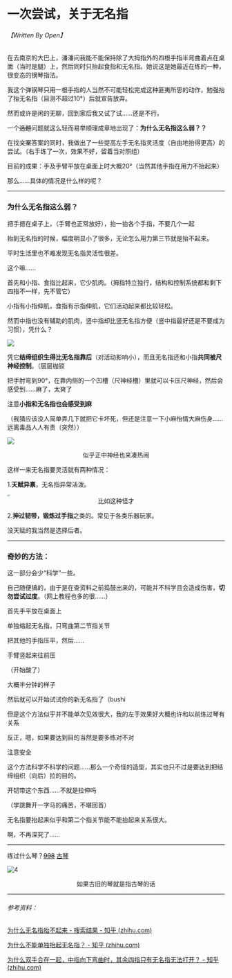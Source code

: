 # 一次尝试，关于无名指

###### 【Written By Open】

在去南京的大巴上，潘潘问我能不能保持除了大拇指外的四根手指半弯曲着点在桌面（当时是腿）上，然后同时只抬起食指和无名指。她说这是她最近在练的一种，很变态的钢琴指法。

我这个弹钢琴只用一根手指的人当然不可能轻松完成这种匪夷所思的动作，勉强抬了抬无名指（目测不超过10°）后就宣告放弃。

然而或许是闲的无聊，回到家后我又试了试……还是不行。

一个~~选题~~问题就这么轻而易举顺理成章地出现了：**为什么无名指这么弱？？**

在找~~文案~~答案的同时，我做出了一些提高左手无名指灵活度（自由地抬得更高）的尝试。（右手练了一次，效果不好，留着当对照组）

目前的成果：手及手臂平放在桌面上时大概20°（当然其他手指在用力不抬起来）

那么……具体的情况是什么样的呢？

------

### 为什么无名指这么弱？

把手摁在桌子上，（手臂也正常放好），抬一抬各个手指，不要几个一起

抬到无名指的时候，幅度明显小了很多，无论怎么用力第三节就是抬不起来。

平时生活里也不难发现无名指灵活性很差。

这个嘛……

首先和小指、食指比起来，它少肌肉。（拇指特立独行，结构和控制系统都和剩下四指不一样，先不管它）

小指有小指伸肌，食指有示指伸肌，它们活动起来都比较轻松。

然而中指也没有辅助的肌肉，竖中指却比竖无名指方便（竖中指最好还是不要成为习惯），凭什么？

<img src="https://i2.imgu.cc/images/2022/08/15/CMqGj.jpg"/>

凭它**结缔组织生得比无名指靠后**（对活动影响小），而且无名指还和小指**共同被尺神经控制**。（层层枷锁

把手肘弯到90°，在靠内侧的一个凹槽（尺神经槽）里就可以卡压尺神经，然后会感受到……麻了，太爽了

注意**小指和无名指也会感受到麻**

（我猜应该没人简单弄几下就把它卡坏死，但还是注意一下小麻怡情大麻伤身……远离毒品人人有责（突然））

![](https://i2.imgu.cc/images/2022/08/15/CXAOg.jpg)

<center>似乎正中神经也来凑热闹</center>

这样一来无名指要灵活就有两种情况：

1.**天赋异禀**，无名指异常活泼。

<img src="https://i2.imgu.cc/images/2022/08/15/CXC1x.jpg" alt="3" style="zoom:25%;" />

<center>比如这种怪才</center>

2.**抻过韧带，锻炼过手指**之类的。常见于各类乐器玩家。

没天赋的我当然是选择后者。

------

### 奇妙的方法：

这一部分会少“科学”一些。

自己随便搞的，由于是在查资料之前捣鼓出来的，可能并不科学且会造成伤害，**切勿尝试过度**。（网上教程也多的很……）

首先手平放在桌面上

单独缩起无名指，只弯曲第二节指关节

把其他的手指压平，然后……

手臂竖起来往前压

（开始酸了）

大概半分钟的样子

然后就可以开始试试你的新无名指了（bushi

但是这个方法似乎并不能单次见效很大，我的左手效果好大概也许和以前练过琴有关系

反正，嗯，如果要达到目的当然是要多练对不对

注意安全



这个方法科学不科学的问题……那么一个奇怪的造型，其实也只不过是要达到把结缔组织（向后）拉的目的。

开韧带这个东西……不就是拉伸吗

（学跳舞开一字马的痛苦，不堪回首）



无名指要抬起来似乎和第二个指关节能不能抬起来关系很大。

啊，不再深究了……

------

练过什么琴？~~[998](https://zh.moegirl.org.cn/九十九八桥)~~  [古琴](https://baike.baidu.com/item/%E5%8F%A4%E7%90%B4/6153?fr=aladdin)

![4](https://upload.thwiki.cc/7/7c/九十九八桥（辉针城立绘）.png)

<center>如果古旧的琴就是指古琴的话</center>

------

###### 参考资料：

[为什么无名指抬不起来 - 搜索结果 - 知乎 (zhihu.com)](https://www.zhihu.com/search?q=为什么无名指抬不起来&utm_content=search_suggestion&type=content)

[为什么不能单独抬起无名指？ - 知乎 (zhihu.com)](https://www.zhihu.com/question/29066382)

[为什么双手合在一起，中指向下弯曲时，其余四指只有无名指无法打开？ - 知乎 (zhihu.com)](https://www.zhihu.com/question/32266513)

